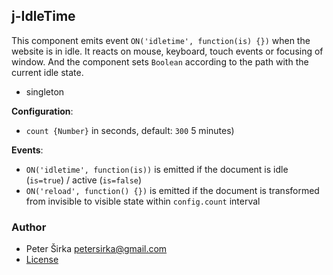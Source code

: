 ## j-IdleTime

This component emits event `ON('idletime', function(is) {})` when the website is in idle. It reacts on mouse, keyboard, touch events or focusing of window. And the component sets `Boolean` according to the path with the current idle state.

- singleton

__Configuration__:

- `count {Number}` in seconds, default: `300` 5 minutes)

__Events__:

- `ON('idletime', function(is))` is emitted if the document is idle (`is=true`) / active (`is=false`)
- `ON('reload', function() {})` is emitted if the document is transformed from invisible to visible state within `config.count` interval

### Author

- Peter Širka <petersirka@gmail.com>
- [License](https://www.totaljs.com/license/)

